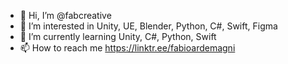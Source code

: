 - 👋 Hi, I’m @fabcreative
- 👀 I’m interested in Unity, UE, Blender, Python, C#, Swift, Figma
- 🌱 I’m currently learning Unity, C#, Python, Swift
- 📫 How to reach me https://linktr.ee/fabioardemagni

<!---
fabcreative/fabcreative is a ✨ special ✨ repository because its `README.md` (this file) appears on your GitHub profile.
You can click the Preview link to take a look at your changes.
--->
